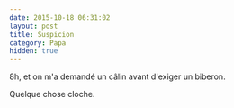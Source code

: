 ```yaml
---
date: 2015-10-18 06:31:02
layout: post
title: Suspicion
category: Papa
hidden: true
---
```


8h, et on m'a demandé un câlin avant d'exiger un biberon.

Quelque chose cloche.
